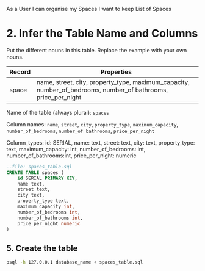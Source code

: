 As a User I can organise my Spaces
I want to keep List of Spaces


# 2. Infer the Table Name and Columns

Put the different nouns in this table. Replace the example with your own nouns.

| Record                | Properties          |
| --------------------- | ------------------- |
| space               | name, street, city, property_type, maximum_capacity, number_of_bedrooms, number_of bathrooms, price_per_night |

Name of the table (always plural): `spaces`

Column names: `name`, `street`, `city`, `property_type`, `maximum_capacity`, `number_of_bedrooms`, `number_of bathrooms`, `price_per_night` 

Column_types: 
id: SERIAL,
name: text,
street: text,
city: text,
property_type: text,
maximum_capacity: int,
number_of_bedrooms: int,
number_of_bathrooms:int,
price_per_night: numeric

```sql
--file: spaces_table.sql
CREATE TABLE spaces (
    id SERIAL PRIMARY KEY,
    name text,
    street text,
    city text,
    property_type text,
    maximum_capacity int,
    number_of_bedrooms int,
    number_of_bathrooms int,
    price_per_night numeric
)
```

## 5. Create the table

```bash
psql -h 127.0.0.1 database_name < spaces_table.sql
```